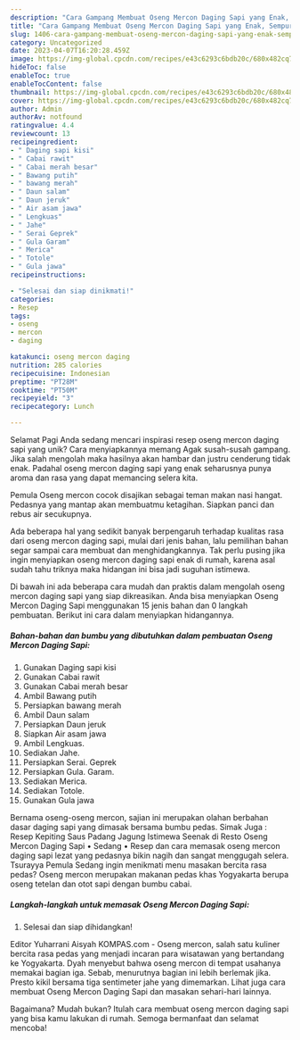 ```yaml
---
description: "Cara Gampang Membuat Oseng Mercon Daging Sapi yang Enak, Sempurna"
title: "Cara Gampang Membuat Oseng Mercon Daging Sapi yang Enak, Sempurna"
slug: 1406-cara-gampang-membuat-oseng-mercon-daging-sapi-yang-enak-sempurna
category: Uncategorized
date: 2023-04-07T16:20:28.459Z
image: https://img-global.cpcdn.com/recipes/e43c6293c6bdb20c/680x482cq70/oseng-mercon-daging-sapi-foto-resep-utama.jpg
hideToc: false
enableToc: true
enableTocContent: false
thumbnail: https://img-global.cpcdn.com/recipes/e43c6293c6bdb20c/680x482cq70/oseng-mercon-daging-sapi-foto-resep-utama.jpg
cover: https://img-global.cpcdn.com/recipes/e43c6293c6bdb20c/680x482cq70/oseng-mercon-daging-sapi-foto-resep-utama.jpg
author: Admin
authorAv: notfound
ratingvalue: 4.4
reviewcount: 13
recipeingredient:
- " Daging sapi kisi"
- " Cabai rawit"
- " Cabai merah besar"
- " Bawang putih"
- " bawang merah"
- " Daun salam"
- " Daun jeruk"
- " Air asam jawa"
- " Lengkuas"
- " Jahe"
- " Serai Geprek"
- " Gula Garam"
- " Merica"
- " Totole"
- " Gula jawa"
recipeinstructions:

- "Selesai dan siap dinikmati!"
categories:
- Resep
tags:
- oseng
- mercon
- daging

katakunci: oseng mercon daging 
nutrition: 285 calories
recipecuisine: Indonesian
preptime: "PT28M"
cooktime: "PT50M"
recipeyield: "3"
recipecategory: Lunch

---
```



Selamat Pagi Anda sedang mencari inspirasi resep oseng mercon daging sapi yang unik? Cara menyiapkannya memang Agak susah-susah gampang. Jika salah mengolah maka hasilnya akan hambar dan justru cenderung tidak enak. Padahal oseng mercon daging sapi yang enak seharusnya punya aroma dan rasa yang dapat memancing selera kita.


Pemula Oseng mercon cocok disajikan sebagai teman makan nasi hangat. Pedasnya yang mantap akan membuatmu ketagihan. Siapkan panci dan rebus air secukupnya.

Ada beberapa hal yang sedikit banyak berpengaruh terhadap kualitas rasa dari oseng mercon daging sapi, mulai dari jenis bahan, lalu pemilihan bahan segar sampai cara membuat dan menghidangkannya. Tak perlu pusing jika ingin menyiapkan oseng mercon daging sapi enak di rumah, karena asal sudah tahu triknya maka hidangan ini bisa jadi suguhan istimewa.


Di bawah ini ada beberapa cara mudah dan praktis dalam mengolah oseng mercon daging sapi yang siap dikreasikan. Anda bisa menyiapkan Oseng Mercon Daging Sapi menggunakan 15 jenis bahan dan 0 langkah pembuatan. Berikut ini cara dalam menyiapkan hidangannya.

<!--inarticleads1-->

##### Bahan-bahan dan bumbu yang dibutuhkan dalam pembuatan Oseng Mercon Daging Sapi:

1. Gunakan  Daging sapi kisi
1. Gunakan  Cabai rawit
1. Gunakan  Cabai merah besar
1. Ambil  Bawang putih
1. Persiapkan  bawang merah
1. Ambil  Daun salam
1. Persiapkan  Daun jeruk
1. Siapkan  Air asam jawa
1. Ambil  Lengkuas.
1. Sediakan  Jahe.
1. Persiapkan  Serai. Geprek
1. Persiapkan  Gula. Garam.
1. Sediakan  Merica.
1. Sediakan  Totole.
1. Gunakan  Gula jawa


Bernama oseng-oseng mercon, sajian ini merupakan olahan berbahan dasar daging sapi yang dimasak bersama bumbu pedas. Simak Juga : Resep Kepiting Saus Padang Jagung Istimewa Seenak di Resto Oseng Mercon Daging Sapi • Sedang • Resep dan cara memasak oseng mercon daging sapi lezat yang pedasnya bikin nagih dan sangat menggugah selera. Tsurayya Pemula Sedang ingin menikmati menu masakan bercita rasa pedas? Oseng mercon merupakan makanan pedas khas Yogyakarta berupa oseng tetelan dan otot sapi dengan bumbu cabai. 

<!--inarticleads2-->

##### Langkah-langkah untuk memasak Oseng Mercon Daging Sapi:


1. Selesai dan siap dihidangkan!

Editor Yuharrani Aisyah KOMPAS.com - Oseng mercon, salah satu kuliner bercita rasa pedas yang menjadi incaran para wisatawan yang bertandang ke Yogyakarta. Dyah menyebut bahwa oseng mercon di tempat usahanya memakai bagian iga. Sebab, menurutnya bagian ini lebih berlemak jika. Presto kikil bersama tiga sentimeter jahe yang dimemarkan. Lihat juga cara membuat Oseng Mercon Daging Sapi dan masakan sehari-hari lainnya. 

Bagaimana? Mudah bukan? Itulah cara membuat oseng mercon daging sapi yang bisa kamu lakukan di rumah. Semoga bermanfaat dan selamat mencoba!
